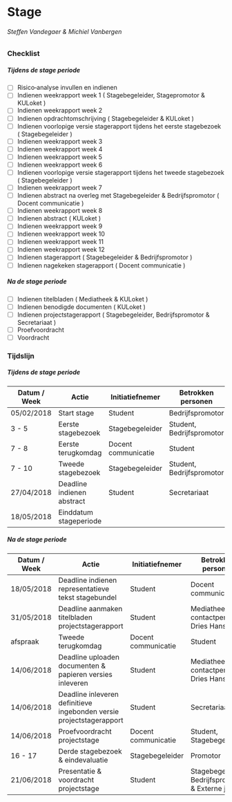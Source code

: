 # Stage
###### Steffen Vandegaer & Michiel Vanbergen

### Checklist
##### Tijdens de stage periode

- [ ] Risico‐analyse invullen en indienen
- [ ] Indienen weekrapport week 1 ( Stagebegeleider, Stagepromotor & KULoket )
- [ ] Indienen weekrapport week 2
- [ ] Indienen opdrachtomschrijving ( Stagebegeleider & KULoket )
- [ ] Indienen voorlopige versie stagerapport tijdens het eerste stagebezoek ( Stagebegeleider ) 
- [ ] Indienen weekrapport week 3
- [ ] Indienen weekrapport week 4
- [ ] Indienen weekrapport week 5
- [ ] Indienen weekrapport week 6
- [ ] Indienen voorlopige versie stagerapport tijdens het tweede stagebezoek ( Stagebegeleider ) 
- [ ] Indienen weekrapport week 7
- [ ] Indienen abstract na overleg met Stagebegeleider & Bedrijfspromotor ( Docent communicatie )
- [ ] Indienen weekrapport week 8
- [ ] Indienen abstract ( KULoket ) 
- [ ] Indienen weekrapport week 9
- [ ] Indienen weekrapport week 10
- [ ] Indienen weekrapport week 11
- [ ] Indienen weekrapport week 12
- [ ] Indienen stagerapport ( Stagebegeleider & Bedrijfspromotor )
- [ ] Indienen nagekeken stagerapport ( Docent communicatie )
##### Na de stage periode

- [ ] Indienen titelbladen ( Mediatheek & KULoket )
- [ ] Indienen benodigde documenten ( KULoket )
- [ ] Indienen projectstagerapport ( Stagebegeleider, Bedrijfspromotor & Secretariaat )
- [ ] Proefvoordracht
- [ ] Voordracht

### Tijdslijn
##### Tijdens de stage periode

| Datum / Week | Actie | Initiatiefnemer | Betrokken personen |
| --- | --- | --- | --- |
| 05/02/2018 | Start stage | Student | Bedrijfspromotor |
| 3 - 5 | Eerste stagebezoek | Stagebegeleider | Student, Bedrijfspromotor |
| 7 - 8 | Eerste terugkomdag | Docent communicatie | Student |
| 7 - 10 | Tweede stagebezoek | Stagebegeleider | Student, Bedrijfspromotor |
| 27/04/2018 | Deadline indienen abstract | Student | Secretariaat |
| 18/05/2018 | Einddatum stageperiode | | |
##### Na de stage periode

| Datum / Week | Actie | Initiatiefnemer | Betrokken personen |
| --- | --- | --- | --- |
| 18/05/2018 | Deadline indienen representatieve tekst stagebundel | Student | Docent communicatie |
| 31/05/2018 | Deadline aanmaken titelbladen projectstagerapport | Student | Mediatheek contactpersoon: Dries Hanssen |
| afspraak | Tweede terugkomdag | Docent communicatie | Student |
| 14/06/2018 | Deadline uploaden documenten & papieren versies inleveren | Student | Mediatheek contactpersoon: Dries Hanssen |
| 14/06/2018 | Deadline inleveren definitieve ingebonden versie projectstagerapport | Student | Secretariaat |
| 14/06/2018 | Proefvoordracht projectstage | Docent communicatie | Student, Stagebegeleider |
| 16 - 17 | Derde stagebezoek & eindevaluatie | Stagebegeleider | Promotor |
| 21/06/2018 | Presentatie & voordracht projectstage | Student | Stagebegeleider, Bedrijfspromotor & Externe jury |
